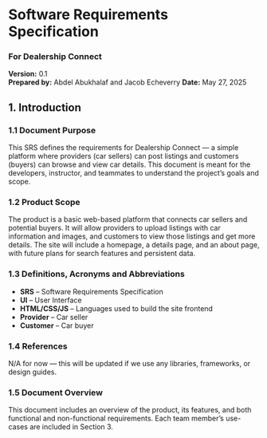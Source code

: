 # Software Requirements Specification  
### For Dealership Connect  
**Version:** 0.1  
**Prepared by:** Abdel Abukhalaf and Jacob Echeverry 
**Date:** May 27, 2025  

## 1. Introduction

### 1.1 Document Purpose  
This SRS defines the requirements for Dealership Connect — a simple platform where providers (car sellers) can post listings and customers (buyers) can browse and view car details. This document is meant for the developers, instructor, and teammates to understand the project’s goals and scope.

### 1.2 Product Scope  
The product is a basic web-based platform that connects car sellers and potential buyers. It will allow providers to upload listings with car information and images, and customers to view those listings and get more details. The site will include a homepage, a details page, and an about page, with future plans for search features and persistent data.

### 1.3 Definitions, Acronyms and Abbreviations  
- **SRS** – Software Requirements Specification  
- **UI** – User Interface  
- **HTML/CSS/JS** – Languages used to build the site frontend  
- **Provider** – Car seller  
- **Customer** – Car buyer  

### 1.4 References  
N/A for now — this will be updated if we use any libraries, frameworks, or design guides.

### 1.5 Document Overview  
This document includes an overview of the product, its features, and both functional and non-functional requirements. Each team member’s use-cases are included in Section 3.

